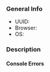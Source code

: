 [//]: # (Before logging this issue, please contact site administrators from the Habitica website's Help menu. Most bugs can be handled quickly there. If a GitHub issue is needed, staff will let you know. It is recommended that you don't create a new issue unless advised to.)

[//]: # (Bugs in the mobile apps can also be reported there.)

[//]: # (If you have a feature request, use "Help > Request a Feature", not GitHub or the Report a Bug guild.)

[//]: # (For more guidelines see https://github.com/HabitRPG/habitica/issues/2760)

[//]: # (Fill out relevant information - UUID is found from the Habitia website at User Icon > Settings > API)
### General Info
  * UUID:
  * Browser:
  * OS:

### Description
[//]: # (Describe bug in detail here. Include screenshots if helpful.)

#### Console Errors
[//]: # (Include any JavaScript console errors here.)
